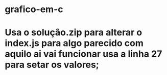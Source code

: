 # grafico-em-c


# Usa o solução.zip para alterar o index.js para algo parecido com aquilo ai vai funcionar usa a linha 27 para setar os valores;
